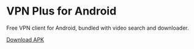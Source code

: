 # VPN Plus for Android

Free VPN client for Android, bundled with video search and downloader.

[Download APK](https://github.com/jjqqkk/android/releases/download/19010/vpn-19010.apk)
